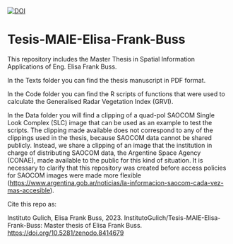 <a href="https://doi.org/10.5281/zenodo.8414679"><img src="https://zenodo.org/badge/DOI/10.5281/zenodo.8414679.svg" alt="DOI"></a>

# Tesis-MAIE-Elisa-Frank-Buss

This repository includes the Master Thesis in Spatial Information Applications of Eng. Elisa Frank Buss.

In the Texts folder you can find the thesis manuscript in PDF format.

In the Code folder you can find the R scripts of functions that were used to calculate the Generalised Radar Vegetation Index (GRVI).

In the Data folder you will find a clipping of a quad-pol SAOCOM Single Look Complex (SLC) image that can be used as an example to test the scripts. The clipping made available does not correspond to any of the clippings used in the thesis, because SAOCOM data cannot be shared publicly. Instead, we share a clipping of an image that the institution in charge of distributing SAOCOM data, the Argentine Space Agency (CONAE), made available to the public for this kind of situation. It is necessary to clarify that this repository was created before access policies for SAOCOM images were made more flexible (https://www.argentina.gob.ar/noticias/la-informacion-saocom-cada-vez-mas-accesible).

Cite this repo as:

Instituto Gulich, Elisa Frank Buss, 2023. InstitutoGulich/Tesis-MAIE-Elisa-Frank-Buss: Master thesis of Elisa Frank Buss. https://doi.org/10.5281/zenodo.8414679

